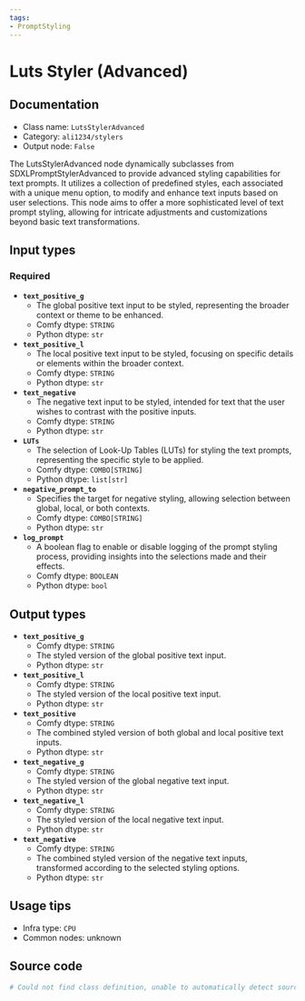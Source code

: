 ```yaml
---
tags:
- PromptStyling
---
```


# Luts Styler (Advanced)
## Documentation
- Class name: `LutsStylerAdvanced`
- Category: `ali1234/stylers`
- Output node: `False`

The LutsStylerAdvanced node dynamically subclasses from SDXLPromptStylerAdvanced to provide advanced styling capabilities for text prompts. It utilizes a collection of predefined styles, each associated with a unique menu option, to modify and enhance text inputs based on user selections. This node aims to offer a more sophisticated level of text prompt styling, allowing for intricate adjustments and customizations beyond basic text transformations.
## Input types
### Required
- **`text_positive_g`**
    - The global positive text input to be styled, representing the broader context or theme to be enhanced.
    - Comfy dtype: `STRING`
    - Python dtype: `str`
- **`text_positive_l`**
    - The local positive text input to be styled, focusing on specific details or elements within the broader context.
    - Comfy dtype: `STRING`
    - Python dtype: `str`
- **`text_negative`**
    - The negative text input to be styled, intended for text that the user wishes to contrast with the positive inputs.
    - Comfy dtype: `STRING`
    - Python dtype: `str`
- **`LUTs`**
    - The selection of Look-Up Tables (LUTs) for styling the text prompts, representing the specific style to be applied.
    - Comfy dtype: `COMBO[STRING]`
    - Python dtype: `list[str]`
- **`negative_prompt_to`**
    - Specifies the target for negative styling, allowing selection between global, local, or both contexts.
    - Comfy dtype: `COMBO[STRING]`
    - Python dtype: `str`
- **`log_prompt`**
    - A boolean flag to enable or disable logging of the prompt styling process, providing insights into the selections made and their effects.
    - Comfy dtype: `BOOLEAN`
    - Python dtype: `bool`
## Output types
- **`text_positive_g`**
    - Comfy dtype: `STRING`
    - The styled version of the global positive text input.
    - Python dtype: `str`
- **`text_positive_l`**
    - Comfy dtype: `STRING`
    - The styled version of the local positive text input.
    - Python dtype: `str`
- **`text_positive`**
    - Comfy dtype: `STRING`
    - The combined styled version of both global and local positive text inputs.
    - Python dtype: `str`
- **`text_negative_g`**
    - Comfy dtype: `STRING`
    - The styled version of the global negative text input.
    - Python dtype: `str`
- **`text_negative_l`**
    - Comfy dtype: `STRING`
    - The styled version of the local negative text input.
    - Python dtype: `str`
- **`text_negative`**
    - Comfy dtype: `STRING`
    - The combined styled version of the negative text inputs, transformed according to the selected styling options.
    - Python dtype: `str`
## Usage tips
- Infra type: `CPU`
- Common nodes: unknown


## Source code
```python
# Could not find class definition, unable to automatically detect source code
```
